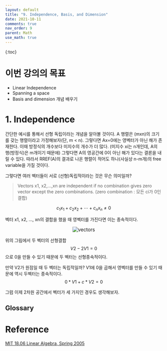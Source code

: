 ```yaml
---
layout: default
title: "9. Independence, Basis, and Dimension"
date: 2021-10-11
comments: true
nav_order: 9
parent: Math
use_math: true
---
```




{:toc} 



# **이번 강의의 목표**

- Linear Independence
- Spanning a space
- Basis and dimension 개념 배우기



# 1. Independence

 간단한 예시를 통해서 선형 독립이라는 개념을 알아볼 것이다. A 행렬은 (mxn)의 크기를 갖는 행렬이라고 가정해보자(단, m < n). 그렇다면 Ax=0에는 영벡터가 아닌 해가 존재한다. 이때 방정식의 개수보다 미지수의 개수가 더 많다. (미지수 xi는 n개인데, A의 행(방정식)은 m개이기 때문에) 그렇다면 A의 영공간에 0이 아닌 해가 있다는 결론을 내릴 수 있다. 따라서 RREF(A)의 결과로 나온 행렬이 적어도 하나(사실상 n-m개)의 free variable을 가질 것이다. 



그렇다면 여러 벡터들이 서로 (선형)독립적이라는 것은 무슨 의미일까? 

> Vectors x1, x2,...,xn are independent if no combination gives zero vector except the zero combinations. (zero combination : 모든 ci가 0인 결합)

$$
c_1x_1+c_2x_2 + \cdots+ c_nx_n \ne 0 
$$



벡터 x1, x2, ..., xn의 결합을 했을 때 영벡터를 가진다면 이는 종속적이다. 



<p align="center">

<img src="https://github.com/terri1102/terri1102.github.io/blob/master/assets/images/math/vectors.jpg?raw=true" alt="vectors" style="zoom:110%;" />

</p>



위의 그림에서 두 벡터의 선형결합
$$
V2 - 2V1 = 0
$$
으로 0을 만들 수 있기 때문에 두 벡터는 선형종속적이다. 

만약 V2가 원점일 때 두 벡터는 독립적일까? V1에 0을 곱해서 영벡터를 만들 수 있기 때문에 역시 두벡터는 종속적이다. 
$$
0 * V1 + c * V2 = 0
$$


그럼 이제 2차원 공간에서 벡터가 세 가지인 경우도 생각해보자. 



## Glossary





# Reference

[MIT 18.06 Linear Algebra, Spring 2005](https://www.youtube.com/watch?v=yjBerM5jWsc&list=PLE7DDD91010BC51F8&index=10&t=9s)

